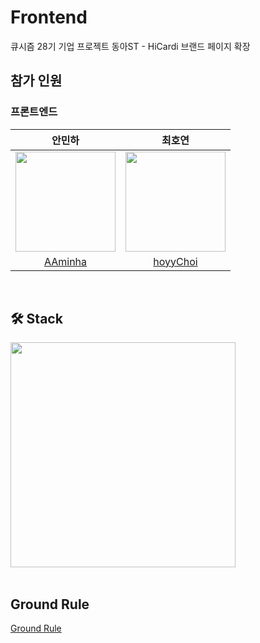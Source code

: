 # Frontend

큐시즘 28기 기업 프로젝트 동아ST - HiCardi 브랜드 페이지 확장
<br>

## 참가 인원

### 프론트엔드

|                                     안민하                                      |                                      최호연                                      |
| :-----------------------------------------------------------------------------: | :------------------------------------------------------------------------------: |
| <img width="160px" src="https://avatars.githubusercontent.com/u/87255791?v=4"/> | <img width="160px" src="https://avatars.githubusercontent.com/u/110888511?v=4"/> |
|                      [AAminha](https://github.com/AAminha)                      |                     [hoyyChoi](https://github.com/hoyyChoi)                      |

<br>

## 🛠️ Stack

<img src="https://github-production-user-asset-6210df.s3.amazonaws.com/110888511/268506149-b0fafed8-5b67-4107-ae4c-50f1d40f8923.png"  width="360">
<br>
<br>

## Ground Rule

[Ground Rule](https://github.com/DONGA-ST-A/Frontend/wiki/Ground-Rule)
